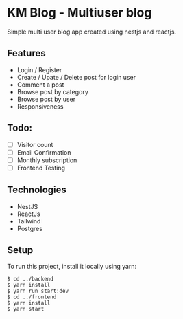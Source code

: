 # KM Blog - Multiuser blog
Simple multi user blog app created using nestjs and reactjs.

## Features
- Login / Register
- Create / Upate / Delete post for login user
- Comment a post
- Browse post by category
- Browse post by user
- Responsiveness

## Todo:
* [ ]  Visitor count
* [ ]  Email Confirmation
* [ ]  Monthly subscription
* [ ]  Frontend Testing

## Technologies
- NestJS
- ReactJs
- Tailwind
- Postgres

## Setup
To run this project, install it locally using yarn:

```
$ cd ../backend
$ yarn install
$ yarn run start:dev
$ cd ../frontend
$ yarn install
$ yarn start
```